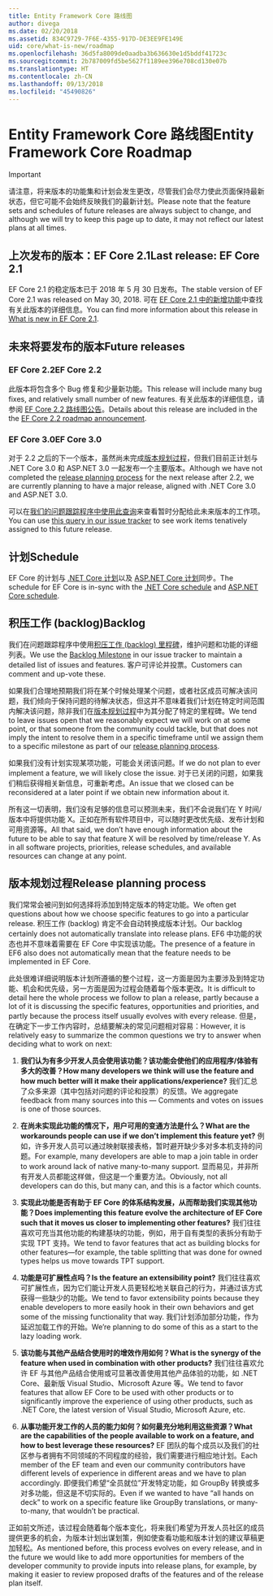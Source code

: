 ```yaml
---
title: Entity Framework Core 路线图
author: divega
ms.date: 02/20/2018
ms.assetid: 834C9729-7F6E-4355-917D-DE3EE9FE149E
uid: core/what-is-new/roadmap
ms.openlocfilehash: 36d5fa8009de0aadba3b636630e1d5bddf41723c
ms.sourcegitcommit: 2b787009fd5be5627f1189ee396e708cd130e07b
ms.translationtype: HT
ms.contentlocale: zh-CN
ms.lasthandoff: 09/13/2018
ms.locfileid: "45490826"
---
```

# <a name="entity-framework-core-roadmap"></a><span data-ttu-id="5cc83-102">Entity Framework Core 路线图</span><span class="sxs-lookup"><span data-stu-id="5cc83-102">Entity Framework Core Roadmap</span></span>

> [!IMPORTANT]
> <span data-ttu-id="5cc83-103">请注意，将来版本的功能集和计划会发生更改，尽管我们会尽力使此页面保持最新状态，但它可能不会始终反映我们的最新计划。</span><span class="sxs-lookup"><span data-stu-id="5cc83-103">Please note that the feature sets and schedules of future releases are always subject to change, and although we will try to keep this page up to date, it may not reflect our latest plans at all times.</span></span>

## <a name="last-release-ef-core-21"></a><span data-ttu-id="5cc83-104">上次发布的版本：EF Core 2.1</span><span class="sxs-lookup"><span data-stu-id="5cc83-104">Last release: EF Core 2.1</span></span>

<span data-ttu-id="5cc83-105">EF Core 2.1 的稳定版本已于 2018 年 5 月 30 日发布。</span><span class="sxs-lookup"><span data-stu-id="5cc83-105">The stable version of EF Core 2.1 was released on May 30, 2018.</span></span> <span data-ttu-id="5cc83-106">可在 [EF Core 2.1 中的新增功能](xref:core/what-is-new/ef-core-2.1)中查找有关此版本的详细信息。</span><span class="sxs-lookup"><span data-stu-id="5cc83-106">You can find more information about this release in [What is new in EF Core 2.1](xref:core/what-is-new/ef-core-2.1).</span></span>

## <a name="future-releases"></a><span data-ttu-id="5cc83-107">未来将要发布的版本</span><span class="sxs-lookup"><span data-stu-id="5cc83-107">Future releases</span></span>

### <a name="ef-core-22"></a><span data-ttu-id="5cc83-108">EF Core 2.2</span><span class="sxs-lookup"><span data-stu-id="5cc83-108">EF Core 2.2</span></span>

<span data-ttu-id="5cc83-109">此版本将包含多个 Bug 修复和少量新功能。</span><span class="sxs-lookup"><span data-stu-id="5cc83-109">This release will include many bug fixes, and relatively small number of new features.</span></span> <span data-ttu-id="5cc83-110">有关此版本的详细信息，请参阅 [EF Core 2.2 路线图公告](https://github.com/aspnet/Announcements/issues/308)。</span><span class="sxs-lookup"><span data-stu-id="5cc83-110">Details about this release are included in the the [EF Core 2.2 roadmap announcement](https://github.com/aspnet/Announcements/issues/308).</span></span> 

### <a name="ef-core-30"></a><span data-ttu-id="5cc83-111">EF Core 3.0</span><span class="sxs-lookup"><span data-stu-id="5cc83-111">EF Core 3.0</span></span>

<span data-ttu-id="5cc83-112">对于 2.2 之后的下一个版本，虽然尚未完成[版本规划过程](#release-planning-process)，但我们目前正计划与 .NET Core 3.0 和 ASP.NET 3.0 一起发布一个主要版本。</span><span class="sxs-lookup"><span data-stu-id="5cc83-112">Although we have not completed the [release planning process](#release-planning-process) for the next release after 2.2, we are currently planning to have a major release, aligned with .NET Core 3.0 and ASP.NET 3.0.</span></span> 

<span data-ttu-id="5cc83-113">可以在[我们的问题跟踪程序中使用此查询](https://github.com/aspnet/EntityFrameworkCore/issues?q=is%3Aopen+is%3Aissue+milestone%3A3.0.0+sort%3Areactions-%2B1-desc)来查看暂时分配给此未来版本的工作项。</span><span class="sxs-lookup"><span data-stu-id="5cc83-113">You can use [this query in our issue tracker](https://github.com/aspnet/EntityFrameworkCore/issues?q=is%3Aopen+is%3Aissue+milestone%3A3.0.0+sort%3Areactions-%2B1-desc) to see work items tenatively assigned to this future release.</span></span>

## <a name="schedule"></a><span data-ttu-id="5cc83-114">计划</span><span class="sxs-lookup"><span data-stu-id="5cc83-114">Schedule</span></span>

<span data-ttu-id="5cc83-115">EF Core 的计划与 [.NET Core 计划](https://github.com/dotnet/core/blob/master/roadmap.md)以及 [ASP.NET Core 计划](https://github.com/aspnet/Home/wiki/Roadmap)同步。</span><span class="sxs-lookup"><span data-stu-id="5cc83-115">The schedule for EF Core is in-sync with the [.NET Core schedule](https://github.com/dotnet/core/blob/master/roadmap.md) and [ASP.NET Core schedule](https://github.com/aspnet/Home/wiki/Roadmap).</span></span>

## <a name="backlog"></a><span data-ttu-id="5cc83-116">积压工作 (backlog)</span><span class="sxs-lookup"><span data-stu-id="5cc83-116">Backlog</span></span>

<span data-ttu-id="5cc83-117">我们在问题跟踪程序中使用[积压工作 (backlog) 里程碑](https://github.com/aspnet/EntityFrameworkCore/issues?q=is%3Aopen+is%3Aissue+milestone%3ABacklog+sort%3Areactions-%2B1-desc)，维护问题和功能的详细列表。</span><span class="sxs-lookup"><span data-stu-id="5cc83-117">We use the [Backlog Milestone](https://github.com/aspnet/EntityFrameworkCore/issues?q=is%3Aopen+is%3Aissue+milestone%3ABacklog+sort%3Areactions-%2B1-desc) in our issue tracker to maintain a detailed list of issues and features.</span></span> <span data-ttu-id="5cc83-118">客户可评论并投票。</span><span class="sxs-lookup"><span data-stu-id="5cc83-118">Customers can comment and up-vote these.</span></span>

<span data-ttu-id="5cc83-119">如果我们合理地预期我们将在某个时候处理某个问题，或者社区成员可解决该问题，我们倾向于保持问题的待解决状态，但这并不意味着我们计划在特定时间范围内解决该问题，除非我们在[版本规划过程](#release-planning-process)中为其分配了特定的里程碑。</span><span class="sxs-lookup"><span data-stu-id="5cc83-119">We tend to leave issues open that we reasonably expect we will work on at some point, or that someone from the community could tackle, but that does not imply the intent to resolve them in a specific timeframe until we assign them to a specific milestone as part of our [release planning process](#release-planning-process).</span></span>

<span data-ttu-id="5cc83-120">如果我们没有计划实现某项功能，可能会关闭该问题。</span><span class="sxs-lookup"><span data-stu-id="5cc83-120">If we do not plan to ever implement a feature, we will likely close the issue.</span></span> <span data-ttu-id="5cc83-121">对于已关闭的问题，如果我们稍后获得相关新信息，可重新考虑。</span><span class="sxs-lookup"><span data-stu-id="5cc83-121">An issue that we closed can be reconsidered at a later point if we obtain new information about it.</span></span>

<span data-ttu-id="5cc83-122">所有这一切表明，我们没有足够的信息可以预测未来，我们不会说我们在 Y 时间/版本中将提供功能 X。正如在所有软件项目中，可以随时更改优先级、发布计划和可用资源等。</span><span class="sxs-lookup"><span data-stu-id="5cc83-122">All that said, we don’t have enough information about the future to be able to say that feature X will be resolved by time/release Y. As in all software projects, priorities, release schedules, and available resources can change at any point.</span></span>

## <a name="release-planning-process"></a><span data-ttu-id="5cc83-123">版本规划过程</span><span class="sxs-lookup"><span data-stu-id="5cc83-123">Release planning process</span></span>

<span data-ttu-id="5cc83-124">我们常常会被问到如何选择将添加到特定版本的特定功能。</span><span class="sxs-lookup"><span data-stu-id="5cc83-124">We often get questions about how we choose specific features to go into a particular release.</span></span> <span data-ttu-id="5cc83-125">积压工作 (backlog) 肯定不会自动转换成版本计划。</span><span class="sxs-lookup"><span data-stu-id="5cc83-125">Our backlog certainly does not automatically translate into release plans.</span></span> <span data-ttu-id="5cc83-126">EF6 中功能的状态也并不意味着需要在 EF Core 中实现该功能。</span><span class="sxs-lookup"><span data-stu-id="5cc83-126">The presence of a feature in EF6 also does not automatically mean that the feature needs to be implemented in EF Core.</span></span>

<span data-ttu-id="5cc83-127">此处很难详细说明版本计划所遵循的整个过程，这一方面是因为主要涉及到特定功能、机会和优先级，另一方面是因为过程会随着每个版本更改。</span><span class="sxs-lookup"><span data-stu-id="5cc83-127">It is difficult to detail here the whole process we follow to plan a release, partly because a lot of it is discussing the specific features, opportunities and priorities, and partly because the process itself usually evolves with every release.</span></span> <span data-ttu-id="5cc83-128">但是，在确定下一步工作内容时，总结要解决的常见问题相对容易：</span><span class="sxs-lookup"><span data-stu-id="5cc83-128">However, it is relatively easy to summarize the common questions we try to answer when deciding what to work on next:</span></span>

1. <span data-ttu-id="5cc83-129">**我们认为有多少开发人员会使用该功能？该功能会使他们的应用程序/体验有多大的改善？**</span><span class="sxs-lookup"><span data-stu-id="5cc83-129">**How many developers we think will use the feature and how much better will it make their applications/experience?**</span></span> <span data-ttu-id="5cc83-130">我们汇总了众多来源（其中包括对问题的评论和投票）的反馈。</span><span class="sxs-lookup"><span data-stu-id="5cc83-130">We aggregate feedback from many sources into this — Comments and votes on issues is one of those sources.</span></span>

2. <span data-ttu-id="5cc83-131">**在尚未实现此功能的情况下，用户可用的变通方法是什么？**</span><span class="sxs-lookup"><span data-stu-id="5cc83-131">**What are the workarounds people can use if we don’t implement this feature yet?**</span></span> <span data-ttu-id="5cc83-132">例如，许多开发人员可以通过映射联接表格，暂时避开缺少多对多本机支持的问题。</span><span class="sxs-lookup"><span data-stu-id="5cc83-132">For example, many developers are able to map a join table in order to work around lack of native many-to-many support.</span></span> <span data-ttu-id="5cc83-133">显而易见，并非所有开发人员都能这样做，但这是一个重要方法。</span><span class="sxs-lookup"><span data-stu-id="5cc83-133">Obviously, not all developers can do this, but many can, and this is a factor which counts.</span></span>

3. <span data-ttu-id="5cc83-134">**实现此功能是否有助于 EF Core 的体系结构发展，从而帮助我们实现其他功能？**</span><span class="sxs-lookup"><span data-stu-id="5cc83-134">**Does implementing this feature evolve the architecture of EF Core such that it moves us closer to implementing other features?**</span></span> <span data-ttu-id="5cc83-135">我们往往喜欢可充当其他功能的构建基块的功能，例如，用于自有类型的表拆分有助于实现 TPT 支持。</span><span class="sxs-lookup"><span data-stu-id="5cc83-135">We tend to favor features that act as building blocks for other features—for example, the table splitting that was done for owned types helps us move towards TPT support.</span></span>

4. <span data-ttu-id="5cc83-136">**功能是可扩展性点吗？**</span><span class="sxs-lookup"><span data-stu-id="5cc83-136">**Is the feature an extensibility point?**</span></span> <span data-ttu-id="5cc83-137">我们往往喜欢可扩展性点，因为它们能让开发人员更轻松地关联自己的行为，并通过该方式获得一些缺少的功能。</span><span class="sxs-lookup"><span data-stu-id="5cc83-137">We tend to favor extensibility points because they enable developers to more easily hook in their own behaviors and get some of the missing functionality that way.</span></span> <span data-ttu-id="5cc83-138">我们计划添加部分功能，作为延迟加载工作的开始。</span><span class="sxs-lookup"><span data-stu-id="5cc83-138">We’re planning to do some of this as a start to the lazy loading work.</span></span>

5. <span data-ttu-id="5cc83-139">**该功能与其他产品结合使用时的增效作用如何？**</span><span class="sxs-lookup"><span data-stu-id="5cc83-139">**What is the synergy of the feature when used in combination with other products?**</span></span> <span data-ttu-id="5cc83-140">我们往往喜欢允许 EF 与其他产品结合使用或可显著改善使用其他产品体验的功能，如 .NET Core、最新版 Visual Studio、Microsoft Azure 等。</span><span class="sxs-lookup"><span data-stu-id="5cc83-140">We tend to favor features that allow EF Core to be used with other products or to significantly improve the experience of using other products, such as .NET Core, the latest version of Visual Studio, Microsoft Azure, etc.</span></span>

6. <span data-ttu-id="5cc83-141">**从事功能开发工作的人员的能力如何？如何最充分地利用这些资源？**</span><span class="sxs-lookup"><span data-stu-id="5cc83-141">**What are the capabilities of the people available to work on a feature, and how to best leverage these resources?**</span></span> <span data-ttu-id="5cc83-142">EF 团队的每个成员以及我们的社区参与者拥有不同领域的不同程度的经验，我们需要进行相应地计划。</span><span class="sxs-lookup"><span data-stu-id="5cc83-142">Each member of the EF team and even our community contributors have different levels of experience in different areas and we have to plan accordingly.</span></span> <span data-ttu-id="5cc83-143">即便我们希望“全员就位”开发特定功能，如 GroupBy 转换或多对多功能，但这是不切实际的。</span><span class="sxs-lookup"><span data-stu-id="5cc83-143">Even if we wanted to have “all hands on deck” to work on a specific feature like GroupBy translations, or many-to-many, that wouldn’t be practical.</span></span>

<span data-ttu-id="5cc83-144">正如前文所述，该过程会随着每个版本变化，将来我们希望为开发人员社区的成员提供更多的机会，为版本计划出谋划策，例如使查看功能和版本计划的建议草稿更加轻松。</span><span class="sxs-lookup"><span data-stu-id="5cc83-144">As mentioned before, this process evolves on every release, and in the future we would like to add more opportunities for members of the developer community to provide inputs into release plans, for example, by making it easier to review proposed drafts of the features and of the release plan itself.</span></span>
